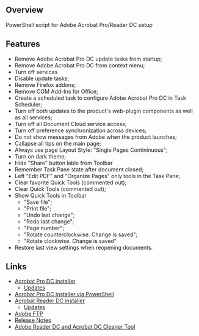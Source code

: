 ## Overview

PowerShell script for Adobe Acrobat Pro/Reader DC setup

## Features

- Remove Adobe Acrobat Pro DC update tasks from startup;
- Remove Adobe Acrobat Pro DC from context menu;
- Turn off services
- Disable update tasks;
- Remove Firefox addons;
- Remove COM Add-Ins for Office;
- Create a scheduled task to configure Adobe Acrobat Pro DC in Task Scheduler;
- Turn off both updates to the product's web-plugin components as well as all services;
- Turn off all Document Cloud service access;
- Turn off preference synchronization across devices;
- Do not show messages from Adobe when the product launches;
- Callapse all tips on the main page;
- Always use page Layout Style: "Single Pages Contininuous";
- Turn on dark theme;
- Hide "Share" button lable from Toolbar
- Remember Task Pane state after document closed;
- Left "Edit PDF" and "Organize Pages" only tools in the Task Pane;
- Clear favorite Quick Tools (сommented out);
- Clear Quick Tools (сommented out);
- Show Quick Tools in Toolbar
  - "Save file";
  - "Print file";
  - "Undo last change";
  - "Redo last change";
  - "Page number";
  - "Rotate counterclockwise. Change is saved";
  - "Rotate clockwise. Change is saved"
- Restore last view settings when reopening documents.

## Links

- [Acrobat Pro DC installer](https://helpx.adobe.com/acrobat/kb/acrobat-dc-downloads.html)
  - [Updates](https://supportdownloads.adobe.com/product.jsp?product=1&platform=Windows)
- [Acrobat Pro DC installer via PowerShell](https://github.com/farag2/Utilities/blob/master/Download%20Acrobat%20DC%20Pro.ps1)
- [Acrobat Reader DC installer](https://get.adobe.com/ru/reader/enterprise/)
  - [Updates](https://supportdownloads.adobe.com/product.jsp?product=10&platform=Windows)
- [Adobe FTP](ftp://ftp.adobe.com/pub/adobe/)
- [Release Notes](https://www.adobe.com/devnet-docs/acrobatetk/tools/ReleaseNotesDC/index.html)
- [Adobe Reader DC and Acrobat DC Cleaner Tool](https://labs.adobe.com/downloads/acrobatcleaner.html)
